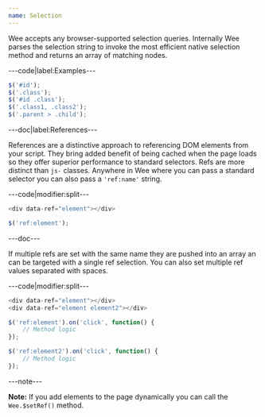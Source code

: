 ```yaml
---
name: Selection
---
```


Wee accepts any browser-supported selection queries. Internally Wee parses the selection string to invoke the most efficient native selection method and returns an array of matching nodes.

---code|label:Examples---

```javascript
$('#id');
$('.class');
$('#id .class');
$('.class1, .class2');
$('.parent > .child');
```

---doc|label:References---

References are a distinctive approach to referencing DOM elements from your script. They bring added benefit of being cached when the page loads so they offer superior performance to standard selectors. Refs are more distinct than ```js-``` classes. Anywhere in Wee where you can pass a standard selector you can also pass a ```'ref:name'``` string.

---code|modifier:split---

```javascript
<div data-ref="element"></div>
```

```javascript
$('ref:element');
```

---doc---

If multiple refs are set with the same name they are pushed into an array an can be targeted with a single ref selection. You can also set multiple ref values separated with spaces.

---code|modifier:split---

```javascript
<div data-ref="element"></div>
<div data-ref="element element2"></div>
```

```javascript
$('ref:element').on('click', function() {
	// Method logic
});

$('ref:element2').on('click', function() {
	// Method logic
});
```

---note---

**Note:** If you add elements to the page dynamically you can call the `Wee.$setRef()` method.